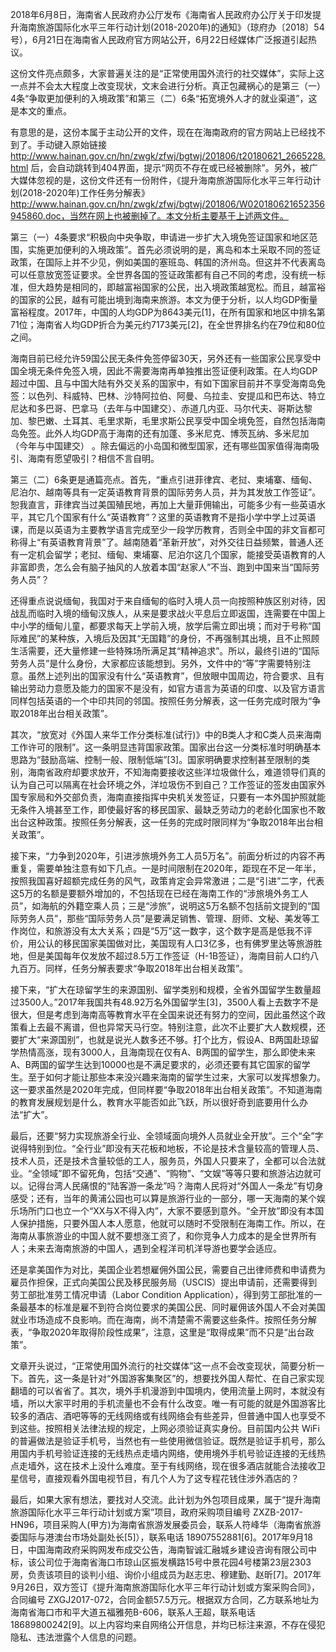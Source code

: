 2018年6月8日，海南省人民政府办公厅发布《海南省人民政府办公厅关于印发提升海南旅游国际化水平三年行动计划(2018-2020年)的通知》（琼府办〔2018〕54号），6月21日在海南省人民政府官方网站公开，6月22日经媒体广泛报道引起热议。



这份文件亮点颇多，大家普遍关注的是“正常使用国外流行的社交媒体”，实际上这一点并不会太大程度上改变现状，文末会进行分析。真正包藏祸心的是第三（一）4条“争取更加便利的入境政策”和第三（二）6条“拓宽境外人才的就业渠道”，这是本文的重点。



有意思的是，这份本属于主动公开的文件，现在在海南政府的官方网站上已经找不到了。手动键入原始链接 http://www.hainan.gov.cn/hn/zwgk/zfwj/bgtwj/201806/t20180621_2665228.html 后，会自动跳转到404界面，提示“网页不存在或已经被删除”。另外，被广大媒体忽视的是，这份文件还有一份附件，《提升海南旅游国际化水平三年行动计划(2018-2020年)工作任务分解表》 http://www.hainan.gov.cn/hn/zwgk/zfwj/bgtwj/201806/W020180621652356945860.doc，当然在网上也被删掉了。本文分析主要基于上述两文件。



第三（一）4条要求“积极向中央争取，申请进一步扩大入境免签证国家和地区范围，实施更加便利的入境政策”。首先必须说明的是，离岛和本土采取不同的签证政策，在国际上并不少见，例如美国的塞班岛、韩国的济州岛。但这并不代表离岛可以任意放宽签证要求。全世界各国的签证政策都有自己不同的考虑，没有统一标准，但大趋势是相同的，即越富裕国家的公民，出入境政策越宽松。而且，越富裕的国家的公民，越有可能出境到海南来旅游。本文为便于分析，以人均GDP衡量富裕程度。2017年，中国的人均GDP为8643美元[1]，在所有国家和地区中排名第71位；海南省人均GDP折合为美元约7173美元[2]，在全世界排名约在79位和80位之间。



海南目前已经允许59国公民无条件免签停留30天，另外还有一些国家公民享受中国全境无条件免签入境，因此不需要海南再单独推出签证便利政策。在人均GDP超过中国、且与中国大陆有外交关系的国家中，有如下国家目前并不享受海南岛免签：以色列、科威特、巴林、沙特阿拉伯、阿曼、乌拉圭、安提瓜和巴布达、特立尼达和多巴哥、巴拿马（去年与中国建交）、赤道几内亚、马尔代夫、哥斯达黎加、黎巴嫩、土耳其、毛里求斯，毛里求斯公民享受中国全境免签，自然包括海南岛免签。此外人均GDP高于海南的还有加蓬、多米尼克、博茨瓦纳、多米尼加 （今年与中国建交） 。除去偏远的小岛国和微型国家，还有哪些国家值得海南吸引、海南有愿望吸引？相信不言自明。



第三（二）6条更是通篇亮点。首先，“重点引进菲律宾、老挝、柬埔寨、缅甸、尼泊尔、越南等具有一定英语教育背景的国际劳务人员，并为其发放工作签证”。恕我直言，菲律宾当过美国殖民地，再加上大量菲佣输出，可能多少有一些英语水平，其它几个国家有什么“英语教育”？这里的英语教育不是指小学中学上过英语课，而是以英语为主要教学语言完成至少一段学历教育，否则全中国的非文盲都可称得上“有英语教育背景”了。越南随着“革新开放”，对外交往日益频繁，普通人还有一定机会留学；老挝、缅甸、柬埔寨、尼泊尔这几个国家，能接受英语教育的人非富即贵，怎么会有脑子抽风的人放着本国“赵家人”不当、跑到中国来当“国际劳务人员”？



还得重点说说缅甸，我国对于来自缅甸的临时入境人员一向按照种族区别对待，因战乱而临时入境的缅甸汉族人，从来是要求战火平息后立即返国，连需要在中国上中小学的缅甸儿童，都要求每天上学前入境，放学后需立即出境；而对于号称“国际难民”的某种族，入境后及因其“无国籍”的身份，不再强制其出境，且不止照顾生活需要，还大量修建一些特殊场所满足其“精神追求”。所以，最终引进的“国际劳务人员”是什么身份，大家都应该能想到。另外，文件中的“等”字需要特别注意。虽然上述列出的国家没有什么“英语教育”，但放眼中国周边，符合要求、且有输出劳动力意愿及能力的国家不是没有，如官方语言为英语的印度、以及官方语言同样包括英语的一个中印共同的邻国。按照任务分解表，这一任务完成时限为“争取2018年出台相关政策”。





其次，“放宽对《外国人来华工作分类标准(试行)》中的B类人才和C类人员来海南工作许可的限制”。这一条明显违背国家政策。国家出台这一分类标准时明确基本思路为“鼓励高端、控制一般、限制低端”[3]。国家明确要求控制甚至限制的类别，海南省政府却要求放开，不知海南要接收这些洋垃圾做什么，难道领导们真的认为自己可以隔离在社会环境之外，洋垃圾伤不到自己？工作签证的签发由国家外国专家局和外交部负责，海南直接指挥中央机关发签证，只要有一本外国护照就能无条件入境甚至工作，即使最好客的移民国家、最缺乏劳动力的老龄化国家也不敢出台这种政策。按照任务分解表，这一任务的完成时限同样为“争取2018年出台相关政策”。



接下来，“力争到2020年，引进涉旅境外务工人员5万名”。前面分析过的内容不再重复，需要单独注意有如下几点。一是时间限制在2020年，距现在不足一年半，按照我国喜好超额完成任务的风气，政策肯定会异常激进；二是“引进”二字，代表这5万的名额是要额外增加的，不包括现在已经在海南工作的“涉旅境外务工人员”，如海航的外籍空乘人员；三是“涉旅”，说明这5万名额不包括前文提到的“国际劳务人员”，那些“国际劳务人员”是要满足销售、管理、厨师、文秘、美发等工作岗位，和旅游没有太大关系；四是“5万”这一数字，这个数字是高是低我不评价，用公认的移民国家美国做对比，美国现有人口3亿多，也有佛罗里达等旅游胜地，但是美国每年仅发放不超过8.5万工作签证（H-1B签证），海南目前人口约八九百万。同样，任务分解表要求“争取2018年出台相关政策”。



接下来，“扩大在琼留学生的来源国别、留学类别和规模，全省外国留学生数量超过3500人。”2017年我国共有48.92万名外国留学生[3]，3500人看上去数字不是很大，但是考虑到海南高等教育水平在全国来说还有努力的空间，因此虽然这个政策看上去最不离谱，但也异常天马行空。特别注意，此次不止要扩大人数规模，还要扩大“来源国别”，也就是说光人数多还不够。打个比方，假设A、B两国赴琼留学热情高涨，现有3000人，且海南现在仅有A、B两国的留学生，那么即使未来A、B两国的留学生达到10000也是不满足要求的，必须还要有其它国家的留学生。至于如何才能让那些本来没兴趣来海南的留学生过来，大家可以发挥想象力。这一要求虽然是2020年完成，但同样要“争取2018年出台相关政策”。不知道海南的教育发展规划是什么，教育水平能否如此飞跃，所以很好奇到底要用什么办法“扩大”。



最后，还要“努力实现旅游全行业、全领域面向境外人员就业全开放”。三个“全”字说得特别到位。“全行业”即没有天花板和地板，不论是技术含量较高的管理人员、技术人员，还是技术含量较低的工人，服务员，外国人只要来了，全都可以合法就业。“全领域”即不留死角，包括“交通”、“购物”、“文娱”等等只要和旅游沾边就可以。记得台湾人民痛恨的“陆客游一条龙”吗？海南人民将对“外国人一条龙”有切身感受；还有，当年的黄浦公园也可以算是旅游行业的一部分，哪一天海南的某个娱乐场所门口也立一个“XX与X不得入内”，大家不要感到意外。“全开放”即没有本国人保护措施，只要外国人本人愿意，他就可以随时不受限制在海南工作。所以，在海南从事旅游业的中国人就不要想涨工资了，和你竞争人力成本的是全世界所有人；未来去海南旅游的中国人，遇到全程洋司机洋导游也要学会适应。



还是拿美国作为对比，美国企业若想雇佣外国公民，需要自己出律师费和申请费为雇员作担保，正式向美国公民及移民服务局（USCIS）提出申请前，还需要得到劳工部批准劳工情况申请（Labor Condition Application），得到劳工部批准的一条最基本的标准是雇不到符合岗位要求的美国公民、同时雇佣该外国人不会对美国就业市场造成不良影响。而在海南，尚不清楚需不需要这些条件。按照任务分解表，“争取2020年取得阶段性成果”，注意，这里是“取得成果”而不只是“出台政策”。



文章开头说过，“正常使用国外流行的社交媒体”这一点不会改变现状，简要分析一下。首先，这一条是针对“外国游客集聚区”的，想要找外国人帮忙、在自己家实现翻墙的可以省省了。其次，境外手机漫游到中国境内，使用流量上网时，本就没有墙，所以大家平时用的手机流量也不会有什么改变。唯一有可能的就是外国游客比较多的酒店、酒吧等等的无线网络或有线网络会有些差异，但普通中国人也享受不到这些。按照相关法律法规的规定，上网必须验证真实身份。目前国内公共 WiFi 的普遍做法是验证手机号，当然也有一些使用微信验证。既然是验证手机号，那么用国内手机号验证连接的无线热点走墙内网络，使用境外手机号验证连接的无线热点走墙外，这在技术上没什么难度。至于有线网络，现在很多酒店就能合法接收卫星信号，直接观看外国电视节目，有几个人为了这专程花钱住涉外酒店的？



最后，如果大家有想法，要找对人交流。此计划为外包项目成果，属于“提升海南旅游国际化水平三年行动计划或方案”项目，政府采购项目编号 ZXZB-2017-HN96，项目采购人(甲方)为海南省旅游发展委员会，联系人符峰华（海南省旅游委国际与港澳台市场处副处长[5]），联系电话 18907552881[6]。2017年9月18日，中国海南政府采购网发布成交公告，海南智诚汇融城乡建设咨询有限公司中标，该公司位于海南省海口市琼山区振发横路15号中景花园4号楼第23层2303房，负责该项目的谈判小组、询价小组成员为赵志忠、穆建勤、赵昕[7]。2017年9月26日，双方签订《提升海南旅游国际化水平三年行动计划或方案采购合同》，合同编号 ZXGJ2017-072，合同金额57.5万元。根据双方合同，乙方联系地址为海南省海口市和平大道五福雅苑B-606，联系人王超，联系电话 18689800242[9]。以上内容均来自网络公开信息，并均已标注来源，不存在侵犯隐私、违法泄露个人信息的问题。
